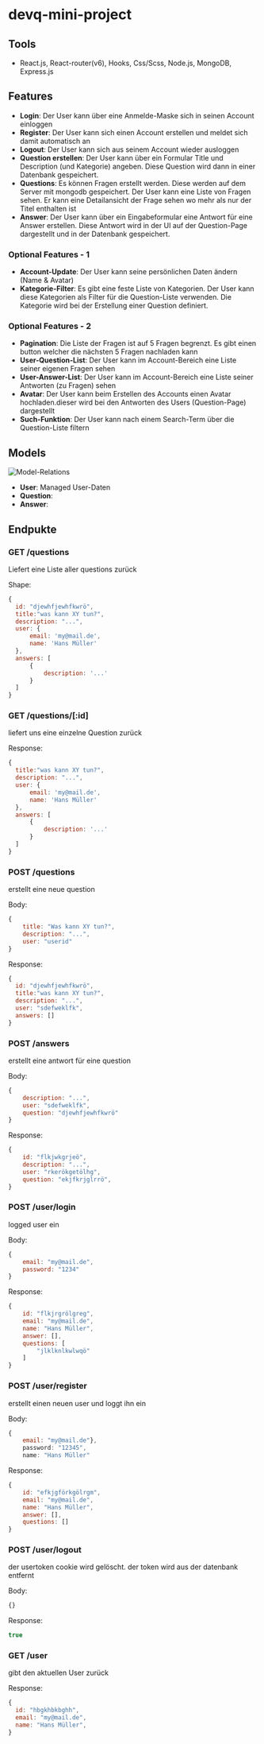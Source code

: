 # devq-mini-project

## Tools
- React.js, React-router(v6), Hooks, Css/Scss, Node.js, MongoDB, Express.js

## Features


- **Login**: Der User kann über eine Anmelde-Maske sich in seinen Account einloggen
- **Register**: Der User kann sich einen Account erstellen und meldet sich damit automatisch an
- **Logout**: Der User kann sich aus seinem Account wieder ausloggen
- **Question erstellen**: Der User kann über ein Formular Title und Description (und Kategorie) angeben. Diese Question wird dann in einer Datenbank gespeichert.
- **Questions**: Es können Fragen erstellt werden. Diese werden auf dem Server mit mongodb gespeichert. Der User kann eine Liste von Fragen sehen. Er kann eine Detailansicht der Frage sehen wo mehr als nur der Titel enthalten ist
- **Answer**: Der User kann über ein Eingabeformular eine Antwort für eine Answer erstellen. Diese Antwort wird in der UI auf der Question-Page dargestellt und in der Datenbank gespeichert.

### Optional Features - 1


- **Account-Update**: Der User kann seine persönlichen Daten ändern (Name & Avatar)
- **Kategorie-Filter**: Es gibt eine feste Liste von Kategorien. Der User kann diese Kategorien als Filter für die Question-Liste verwenden. Die Kategorie wird bei der Erstellung einer Question definiert.


### Optional Features - 2

- **Pagination**: Die Liste der Fragen ist auf 5 Fragen begrenzt. Es gibt einen button welcher die nächsten 5 Fragen nachladen kann
- **User-Question-List**: Der User kann im Account-Bereich eine Liste seiner eigenen Fragen sehen
- **User-Answer-List**: Der User kann im Account-Bereich eine Liste seiner Antworten (zu Fragen) sehen
- **Avatar**: Der User kann beim Erstellen des Accounts einen Avatar hochladen.dieser wird bei den Antworten des Users (Question-Page) dargestellt
- **Such-Funktion**: Der User kann nach einem Search-Term über die Question-Liste filtern


## Models

![Model-Relations](images/Model-Relations.png)

- **User**: Managed User-Daten
- **Question**:
- **Answer**:


## Endpukte

### GET /questions

Liefert eine Liste aller questions zurück

Shape:
```javascript
{
  id: "djewhfjewhfkwrö",  
  title:"was kann XY tun?",
  description: "...",
  user: {
      email: 'my@mail.de',
      name: 'Hans Müller'
  },
  answers: [
      {
          description: '...'
      }
  ]
}

```

### GET /questions/[:id]

liefert uns eine einzelne Question zurück

Response:
```javascript
{
  title:"was kann XY tun?",
  description: "...",
  user: {
      email: 'my@mail.de',
      name: 'Hans Müller'
  },
  answers: [
      {
          description: '...'
      }
  ]
}
```

### POST /questions

erstellt eine neue question

Body:
```javascript
{
    title: "Was kann XY tun?",
    description: "...",
    user: "userid"
}
```

Response:
```javascript
{
  id: "djewhfjewhfkwrö",  
  title:"was kann XY tun?",
  description: "...",
  user: "sdefweklfk",
  answers: []
}
```

### POST /answers

erstellt eine antwort für eine question

Body:
```javascript
{
    description: "...",
    user: "sdefweklfk",
    question: "djewhfjewhfkwrö"
}
```

Response:
```javascript
{
    id: "flkjwkgrjeö",
    description: "...",
    user: "rkerökgetölhg",
    question: "ekjfkrjglrrö",
}
```

### POST /user/login

logged user ein

Body:
```javascript
{
    email: "my@mail.de",
    password: "1234"
}
```

Response:
```javascript
{
    id: "flkjrgrölgreg",
    email: "my@mail.de",
    name: "Hans Müller",
    answer: [],
    questions: [
        "jlklknlkwlwqö"
    ]
}
```

### POST /user/register

erstellt einen neuen user und loggt ihn ein

Body:
```javascript
{
    email: "my@mail.de"},
    password: "12345",
    name: "Hans Müller"
```

Response:
```javascript
{
    id: "efkjgförkgölrgm",
    email: "my@mail.de",
    name: "Hans Müller",
    answer: [],
    questions: []
}
```

### POST /user/logout

der usertoken cookie wird gelöscht. der token wird aus der datenbank entfernt

Body:
```javascript
{}
```

Response:
```javascript
true
```


### GET /user

gibt den aktuellen User zurück

Response:
```javascript
{
  id: "hbgkhbkbghh",
  email: "my@mail.de",
  name: "Hans Müller",
}
```



